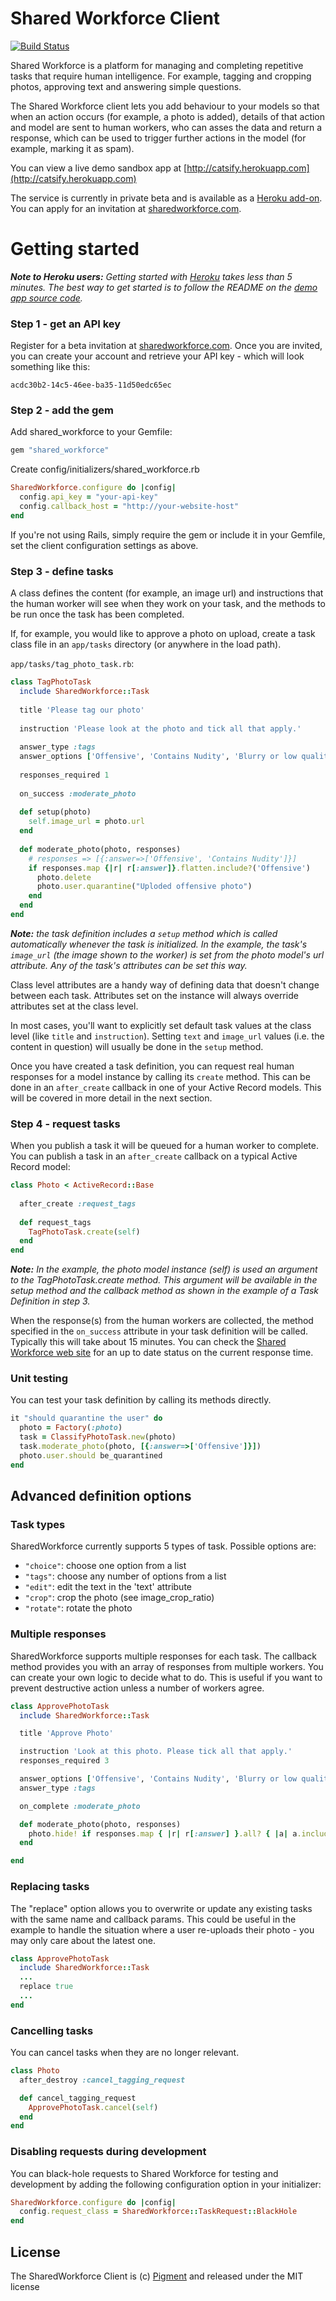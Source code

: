 Shared Workforce Client
=======================

[![Build Status](https://secure.travis-ci.org/sharedworkforce/sharedworkforce.png)](http://travis-ci.org/#!/sharedworkforce/sharedworkforce)

Shared Workforce is a platform for managing and completing repetitive tasks that require human intelligence. For example, tagging and cropping photos, approving text and answering simple questions.

The Shared Workforce client lets you add behaviour to your models so that when an action occurs (for example, a photo is added), details of that action and model are sent to human workers, who can asses the data and return a response, which can be used to trigger further actions in the model (for example, marking it as spam).

You can view a live demo sandbox app at [http://catsify.herokuapp.com](http://catsify.herokuapp.com)

The service is currently in private beta and is available as a [Heroku add-on](https://addons.heroku.com/sharedworkforce). You can apply for an invitation at [sharedworkforce.com](http://www.sharedworkforce.com).


Getting started
===============

_**Note to Heroku users:** Getting started with [Heroku](http://www.heroku.com]) takes less than 5 minutes. The best way to get started is to follow the README on the [demo app source code](https://github.com/sharedworkforce/sharedworkforce-demo-rails)._

### Step 1 - get an API key

Register for a beta invitation at [sharedworkforce.com](http://www.sharedworkforce.com). Once you are invited, you can create your account and retrieve your API key - which will look something like this:

    acdc30b2-14c5-46ee-ba35-11d50edc65ec

### Step 2 - add the gem
  
Add shared_workforce to your Gemfile:

```ruby
gem "shared_workforce"
```

Create config/initializers/shared_workforce.rb

```ruby
SharedWorkforce.configure do |config|
  config.api_key = "your-api-key"
  config.callback_host = "http://your-website-host"
end
```

If you're not using Rails, simply require the gem or include it in your Gemfile, set the client configuration settings as above.

### Step 3 - define tasks

A class defines the content (for example, an image url) and instructions that the human worker will see when they work on your task, and the methods to be run once the task has been completed.

If, for example, you would like to approve a photo on upload, create a task class file in an `app/tasks` directory (or anywhere in the load path).


`app/tasks/tag_photo_task.rb`:

```ruby
class TagPhotoTask
  include SharedWorkforce::Task
  
  title 'Please tag our photo'
  
  instruction 'Please look at the photo and tick all that apply.'
  
  answer_type :tags
  answer_options ['Offensive', 'Contains Nudity', 'Blurry or low quality', 'Upside down or sideways']
  
  responses_required 1
  
  on_success :moderate_photo
  
  def setup(photo)
    self.image_url = photo.url
  end
  
  def moderate_photo(photo, responses)
    # responses => [{:answer=>['Offensive', 'Contains Nudity']}]
    if responses.map {|r| r[:answer]}.flatten.include?('Offensive')
      photo.delete
      photo.user.quarantine("Uploded offensive photo")
    end
  end
end
```
_**Note:** the task definition includes a `setup` method which is called automatically whenever the task is initialized. In the example, the task's `image_url` (the image shown to the worker) is set from the photo model's url attribute. Any of the task's attributes can be set this way._

Class level attributes are a handy way of defining data that doesn't change between each task.
Attributes set on the instance will always override attributes set at the class level.

In most cases, you'll want to explicitly set default task values at the class level
(like `title` and `instruction`). Setting `text`
and `image_url` values (i.e. the content in question) will usually be done in
the `setup` method.</p>

Once you have created a task definition, you can request real human responses for a model instance by calling its `create` method. This can be done in an `after_create` callback in one of your Active Record models. This will be covered in more detail in the next section.

### Step 4 - request tasks

When you publish a task it will be queued for a human worker to complete. You can publish a task in an `after_create` callback on a typical Active Record model:

```ruby
class Photo < ActiveRecord::Base
  
  after_create :request_tags
  
  def request_tags
    TagPhotoTask.create(self)
  end
end
```

_**Note:** In the example, the photo model instance (self) is used an argument to the TagPhotoTask.create method. This argument will be available in the setup method and the callback method as shown in the example of a Task Definition in step 3._

When the response(s) from the human workers are collected, the method specified in the `on_success` attribute in your task definition will be called. Typically this will take about 15 minutes. You can check the [Shared Workforce web site](http://www.sharedworkforce.com) for an up to date status on the current response time.

### Unit testing

You can test your task definition by calling its methods directly.

```ruby
it "should quarantine the user" do
  photo = Factory(:photo)
  task = ClassifyPhotoTask.new(photo)
  task.moderate_photo(photo, [{:answer=>['Offensive']}])
  photo.user.should be_quarantined
end
```

Advanced definition options
----------------------------------------

### Task types

SharedWorkforce currently supports 5 types of task. Possible options are:

  * `"choice"`: choose one option from a list
  * `"tags"`: choose any number of options from a list
  * `"edit"`: edit the text in the 'text' attribute
  * `"crop"`: crop the photo (see image_crop_ratio)
  * `"rotate"`: rotate the photo

### Multiple responses

SharedWorkforce supports multiple responses for each task. The callback method provides you with an array of responses from multiple workers. You can create your own logic to decide what to do. This is useful if you want to prevent destructive action unless a number of workers agree.

```ruby
class ApprovePhotoTask
  include SharedWorkforce::Task

  title 'Approve Photo'

  instruction 'Look at this photo. Please tick all that apply.'
  responses_required 3

  answer_options ['Offensive', 'Contains Nudity', 'Blurry or low quality', 'Upside down or sideways']
  answer_type :tags

  on_complete :moderate_photo

  def moderate_photo(photo, responses)
    photo.hide! if responses.map { |r| r[:answer] }.all? { |a| a.include?('Contains Nudity') }
  end

end
```

### Replacing tasks

The "replace" option allows you to overwrite or update any existing tasks with the same name and callback params. This could be useful in the example to handle the situation where a user re-uploads their photo - you may only care about the latest one.

```ruby
class ApprovePhotoTask
  include SharedWorkforce::Task
  ...
  replace true
  ...  
end
```

### Cancelling tasks

You can cancel tasks when they are no longer relevant.

```ruby 
class Photo
  after_destroy :cancel_tagging_request

  def cancel_tagging_request
    ApprovePhotoTask.cancel(self)
  end
end
```

### Disabling requests during development

You can black-hole requests to Shared Workforce for testing and development by adding the following configuration option in your initializer:

```ruby
SharedWorkforce.configure do |config|
  config.request_class = SharedWorkforce::TaskRequest::BlackHole
end
```

License
-----------

The SharedWorkforce Client is (c) [Pigment](http://www.thinkpigment.com) and released under the MIT license

